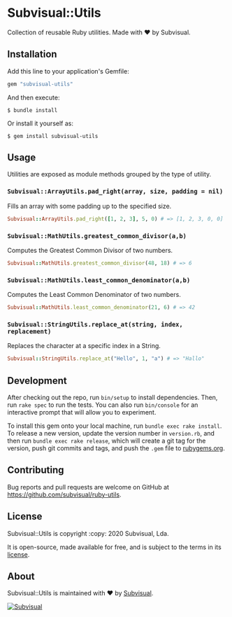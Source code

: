 Subvisual::Utils
================

Collection  of reusable Ruby utilities. Made with :heart: by Subvisual.


Installation
------------

Add this line to your application's Gemfile:

```ruby
gem "subvisual-utils"
```

And then execute:

    $ bundle install

Or install it yourself as:

    $ gem install subvisual-utils


Usage
-----

Utilities are exposed as module methods grouped by the type of utility.


### `Subvisual::ArrayUtils.pad_right(array, size, padding = nil)`

Fills an array with some padding up to the specified size.

```ruby
Subvisual::ArrayUtils.pad_right([1, 2, 3], 5, 0) # => [1, 2, 3, 0, 0]
```


### `Subvisual::MathUtils.greatest_common_divisor(a,b)`

Computes the Greatest Common Divisor of two numbers.

```ruby
Subvisual::MathUtils.greatest_common_divisor(48, 18) # => 6
```


### `Subvisual::MathUtils.least_common_denominator(a,b)`

Computes the Least Common Denominator of two numbers.

```ruby
Subvisual::MathUtils.least_common_denominator(21, 6) # => 42
```


### `Subvisual::StringUtils.replace_at(string, index, replacement)`

Replaces the character at a specific index in a String.

```ruby
Subvisual::StringUtils.replace_at("Hello", 1, "a") # => "Hallo"
```


Development
-----------

After checking out the repo, run `bin/setup` to install dependencies. Then,
run `rake spec` to run the tests. You can also run `bin/console` for an
interactive prompt that will allow you to experiment.

To install this gem onto your local machine, run `bundle exec rake install`.
To release a new version, update the version number in `version.rb`, and then
run `bundle exec rake release`, which will create a git tag for the version,
push git commits and tags, and push the `.gem` file to
[rubygems.org](https://rubygems.org).


Contributing
------------

Bug reports and pull requests are welcome on GitHub at
https://github.com/subvisual/ruby-utils.


License
-----

Subvisual::Utils is copyright :copy: 2020 Subvisual, Lda.

It is open-source, made available for free, and is subject to the terms in
its [license].


About
-----

Subvisual::Utils is maintained with :heart: by [Subvisual][subvisual].

[![Subvisual][subvisual-logo]][subvisual]


[license]: ./LICENSE.txt
[subvisual]: http://subvisual.com
[subvisual-logo]: https://raw.githubusercontent.com/subvisual/guides/master/github/templates/logos/blue.png
